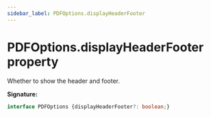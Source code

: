 ```yaml
---
sidebar_label: PDFOptions.displayHeaderFooter
---
```

# PDFOptions.displayHeaderFooter property

Whether to show the header and footer.

**Signature:**

```typescript
interface PDFOptions {displayHeaderFooter?: boolean;}
```
